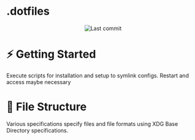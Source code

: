 # .dotfiles

<div align="center">
    <img alt="Last commit" src="https://img.shields.io/github/last-commit/LazyVim/LazyVim?style=for-the-badge&logo=starship&color=8bd5ca&logoColor=D9E0EE&labelColor=302D41"/>
</div>

# ⚡️ Getting Started

Execute scripts for installation and setup to symlink configs. Restart and access maybe necessary

# 📂 File Structure

Various specifications specify files and file formats using XDG Base Directory specifications.
